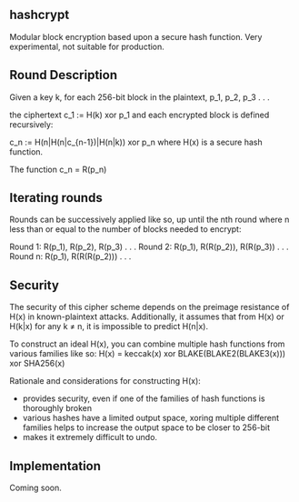 ## hashcrypt

Modular block encryption based upon a secure hash function. Very experimental, not suitable for production.

## Round Description

Given a key k, for each 256-bit block in the plaintext, p_1, p_2, p_3 . . .

the ciphertext c_1 := H(k) xor p_1 and each encrypted block is defined recursively:

c_n := H(n|H(n|c_{n-1})|H(n|k)) xor p_n where H(x) is a secure hash function.

The function c_n = R(p_n)

## Iterating rounds
Rounds can be successively applied like so, up until the nth round where n less than or equal to the number of blocks needed to encrypt:

Round 1: R(p_1), R(p_2), R(p_3) . . .
Round 2: R(p_1), R(R(p_2)), R(R(p_3)) . . .
Round n: R(p_1), R(R(R(p_2))) . . .

## Security
The security of this cipher scheme depends on the preimage resistance of H(x) in known-plaintext attacks. Additionally, it assumes that from H(x) or H(k|x) for any k ≠ n, it is impossible to predict H(n|x).

To construct an ideal H(x), you can combine multiple hash functions from various families like so:
H(x) = keccak(x) xor BLAKE(BLAKE2(BLAKE3(x))) xor SHA256(x)

Rationale and considerations for constructing H(x):
- provides security, even if one of the families of hash functions is thoroughly broken
- various hashes have a limited output space, xoring multiple different families helps to increase the output space to be closer to 256-bit
- makes it extremely difficult to undo.

## Implementation
Coming soon.
